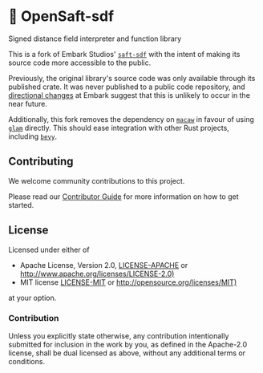 # 🧃 OpenSaft-sdf

Signed distance field interpreter and function library

This is a fork of Embark Studios' [`saft-sdf`](https://crates.io/crates/saft-sdf) with the intent of making its source code more accessible to the public.

Previously, the original library's source code was only available through its published crate. It was never published to a public code repository, and [directional changes](https://github.com/EmbarkStudios/rust-ecosystem/commit/61f0ec820350a9e107f92e2dc189217d313c75db) at Embark suggest that this is unlikely to occur in the near future.

Additionally, this fork removes the dependency on [`macaw`](https://crates.io/crates/macaw) in favour of using [`glam`](https://crates.io/crates/glam) directly. This should ease integration with other Rust projects, including [`bevy`](https://crates.io/crates/bevy).

## Contributing

We welcome community contributions to this project.

Please read our [Contributor Guide](CONTRIBUTING.md) for more information on how to get started.

## License

Licensed under either of

* Apache License, Version 2.0, [LICENSE-APACHE](LICENSE-APACHE) or <http://www.apache.org/licenses/LICENSE-2.0)>
* MIT license [LICENSE-MIT](LICENSE-MIT) or <http://opensource.org/licenses/MIT)>

at your option.

### Contribution

Unless you explicitly state otherwise, any contribution intentionally submitted for inclusion in the work by you, as defined in the Apache-2.0 license, shall be dual licensed as above, without any additional terms or conditions.
